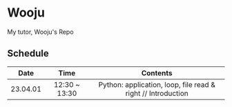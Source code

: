 # Wooju
My tutor, Wooju's Repo

## Schedule

|   Date   |      Time     |                           Contents                           |
|:--------:|:-------------:|:------------------------------------------------------------:|
| 23.04.01 | 12:30 ~ 13:30 | Python: application, loop, file read & right // Introduction |